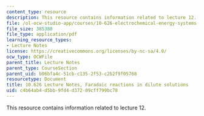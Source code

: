 ```yaml
---
content_type: resource
description: This resource contains information related to lecture 12.
file: /ol-ocw-studio-app/courses/10-626-electrochemical-energy-systems-spring-2014/c4b64ab4d5bb9fd4d37209cff799bc78_MIT10_626S14_S11lec12.pdf
file_size: 385380
file_type: application/pdf
learning_resource_types:
- Lecture Notes
license: https://creativecommons.org/licenses/by-nc-sa/4.0/
ocw_type: OCWFile
parent_title: Lecture Notes
parent_type: CourseSection
parent_uid: b06bfa4c-51cb-c135-2f53-c2b2f9f05768
resourcetype: Document
title: 10.626 Lecture Notes, Faradaic reactions in dilute solutions
uid: c4b64ab4-d5bb-9fd4-d372-09cff799bc78
---
```

This resource contains information related to lecture 12.